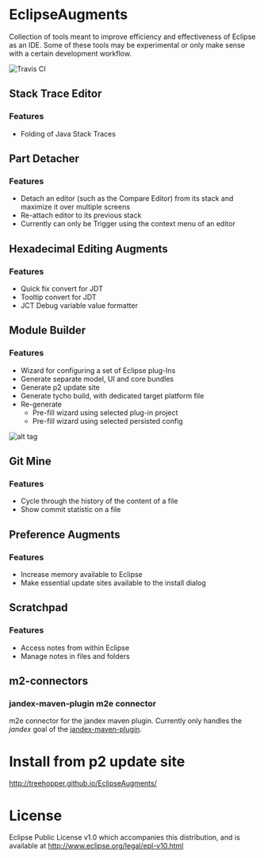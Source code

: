 EclipseAugments
===================
Collection of tools meant to improve efficiency and effectiveness of Eclipse as an IDE. Some of these tools may be experimental or only make sense with a certain development workflow.

![Travis CI](https://api.travis-ci.org/Treehopper/EclipseAugments.svg "Build Status")


## Stack Trace Editor
### Features
* Folding of Java Stack Traces

## Part Detacher
### Features
* Detach an editor (such as the Compare Editor) from its stack and maximize it over multiple screens
* Re-attach editor to its previous stack
* Currently can only be Trigger using the context menu of an editor

## Hexadecimal Editing Augments
### Features
* Quick fix convert for JDT
* Tooltip convert for JDT
* JCT Debug variable value formatter

## Module Builder
### Features
* Wizard for configuring a set of Eclipse plug-Ins
* Generate separate model, UI and core bundles
* Generate p2 update site
* Generate tycho build, with dedicated target platform file
* Re-generate
    - Pre-fill wizard using selected plug-in project
    - Pre-fill wizard using selected persisted config

![alt tag](https://cloud.githubusercontent.com/assets/498968/14920455/09825276-0e2e-11e6-8cc9-5bcb4898ebb4.png)

## Git Mine
### Features
* Cycle through the history of the content of a file
* Show commit statistic on a file

## Preference Augments
### Features
* Increase memory available to Eclipse
* Make essential update sites available to the install dialog

## Scratchpad
### Features
* Access notes from within Eclipse
* Manage notes in files and folders

## m2-connectors
### jandex-maven-plugin m2e connector
m2e connector for the jandex maven plugin. Currently only handles the _jandex_ goal of the [jandex-maven-plugin](https://github.com/wildfly/jandex-maven-plugin).


Install from p2 update site
===================
http://treehopper.github.io/EclipseAugments/


License
===================
Eclipse Public License v1.0 which accompanies this distribution, and is available at http://www.eclipse.org/legal/epl-v10.html

